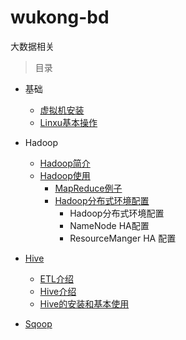 # wukong-bd

大数据相关



> 目录



* 基础
  * [虚拟机安装](doc/virtualbox.md)
  * [Linxu基本操作](doc/linux.md)
* Hadoop
  * [Hadoop简介](doc/hadoop-overview.md)
  * [Hadoop使用](doc/hadoop.md)
    * [MapReduce例子](examples/mapreduce)
    * [Hadoop分布式环境配置](doc/hadoop-ha.md)
      * Hadoop分布式环境配置
      * NameNode HA配置
      * ResourceManger HA 配置
* [Hive](doc/hive.md)
  * [ETL介绍](doc/hive.md#etl介绍)
  * [Hive介绍](doc/hive.md#hive介绍)
  * [Hive的安装和基本使用](doc/hive.md#hive的安装和基本使用)

* [Sqoop](doc/sqoop.md)